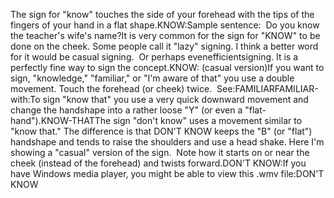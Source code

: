 The sign for "know" touches the side of your forehead with 
	the tips of the fingers of your hand in a flat shape.KNOW:Sample sentence:  Do you know the teacher's wife's name?It is very common for the sign for "KNOW" to be done on the cheek. 
	Some people call it
  "lazy" signing.
	I think a better word for it would be casual signing.  Or perhaps evenefficientsigning. It is a perfectly fine way to sign the concept.KNOW: (casual version)If you want to sign, "knowledge," "familiar," or "I'm aware of that" you use 
	a double movement. Touch the forehead (or cheek) twice.  See:FAMILIARFAMILIAR-with:To sign "know that" you use a very quick downward movement and change the 
	handshape into a rather loose "Y" (or even a "flat-hand").KNOW-THATThe sign "don't know" uses a movement similar to "know that." The difference
  is that DON'T KNOW keeps the "B" (or "flat") handshape and tends to raise the
  shoulders and use a head shake.
	Here I'm showing a "casual" version of the sign.  Note how it starts on 
	or near the cheek (instead of the forehead) and twists forward.DON'T KNOW:If you have Windows media player, you might be able to view this .wmv file:DON'T KNOW